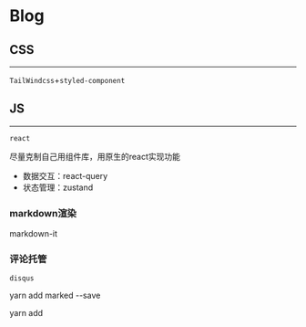 # Blog
## CSS
<hr/>

`TailWindcss`+`styled-component`
## JS
<hr/>

`react`

尽量克制自己用组件库，用原生的react实现功能

- 数据交互：react-query
- 状态管理：zustand

### markdown渲染
markdown-it


### 评论托管
`disqus`

yarn add marked --save

yarn add
